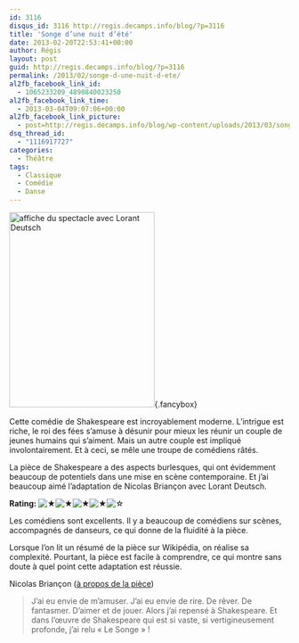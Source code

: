 ```yaml
---
id: 3116
disqus_id: 3116 http://regis.decamps.info/blog/?p=3116
title: 'Songe d’une nuit d’été'
date: 2013-02-20T22:53:41+00:00
author: Régis
layout: post
guid: http://regis.decamps.info/blog/?p=3116
permalink: /2013/02/songe-d-une-nuit-d-ete/
al2fb_facebook_link_id:
  - 1065233209_4890840023250
al2fb_facebook_link_time:
  - 2013-03-04T09:07:06+00:00
al2fb_facebook_link_picture:
  - post=http://regis.decamps.info/blog/wp-content/uploads/2013/03/songe_nuit_été-261x350.jpeg
dsq_thread_id:
  - "1116917727"
categories:
  - Théâtre
tags:
  - Classique
  - Comédie
  - Danse
---
```

[<img src="http://regis.decamps.info/blog/wp-content/uploads/2013/03/songe_nuit_été-261x350.jpeg" alt="affiche du spectacle avec Lorant Deutsch" width="261" height="350" class="alignright size-medium wp-image-3117" srcset="http://regis.decamps.info/blog/wp-content/uploads/2013/03/songe_nuit_été-261x350.jpeg 261w, http://regis.decamps.info/blog/wp-content/uploads/2013/03/songe_nuit_été-224x300.jpeg 224w, http://regis.decamps.info/blog/wp-content/uploads/2013/03/songe_nuit_été.jpeg 448w" sizes="(max-width: 261px) 100vw, 261px" />](http://regis.decamps.info/blog/wp-content/uploads/2013/03/songe_nuit_été.jpeg){.fancybox}

Cette comédie de Shakespeare est incroyablement moderne. L’intrigue est riche, le roi des fées s’amuse à désunir pour mieux les réunir un couple de jeunes humains qui s’aiment. Mais un autre couple est impliqué involontairement. Et à ceci, se mêle une troupe de comédiens râtés.

La pièce de Shakespeare a des aspects burlesques, qui ont évidemment beaucoup de potentiels dans une mise en scène contemporaine. Et j’ai beaucoup aimé l’adaptation de Nicolas Briançon avec Lorant Deutsch.

**Rating:** ![&#9733;](http://regis.decamps.info/blog/wp-content/plugins/xavins-review-ratings/default/star.png "4/5")![&#9733;](http://regis.decamps.info/blog/wp-content/plugins/xavins-review-ratings/default/star.png "4/5")![&#9733;](http://regis.decamps.info/blog/wp-content/plugins/xavins-review-ratings/default/star.png "4/5")![&#9733;](http://regis.decamps.info/blog/wp-content/plugins/xavins-review-ratings/default/star.png "4/5")![&#9734;](http://regis.decamps.info/blog/wp-content/plugins/xavins-review-ratings/default/blank_star.png "4/5") 

Les comédiens sont excellents. Il y a beaucoup de comédiens sur scènes, accompagnés de danseurs, ce qui donne de la fluidité à la pièce. 

Lorsque l’on lit un résumé de la pièce sur Wikipédia, on réalise sa complexité. Pourtant, la pièce est facile à comprendre, ce qui montre sans doute à quel point cette adaptation est réussie.

Nicolas Briançon ([à propos de la pièce](http://www.portestmartin.com/spectacle/piece/le-songe-nuit-ete "à propos de la pièce au théâtre Saint de la porte St Martin")) 

> J’ai eu envie de m’amuser. J’ai eu envie de rire. De rêver. De fantasmer. D’aimer et de jouer. Alors j’ai repensé à Shakespeare. Et dans l’œuvre de Shakespeare qui est si vaste, si vertigineusement profonde, j’ai relu « Le Songe » !
